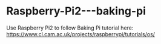 # Raspberry-Pi2---baking-pi
Use Raspberry Pi2 to follow Baking Pi tutorial here: https://www.cl.cam.ac.uk/projects/raspberrypi/tutorials/os/
